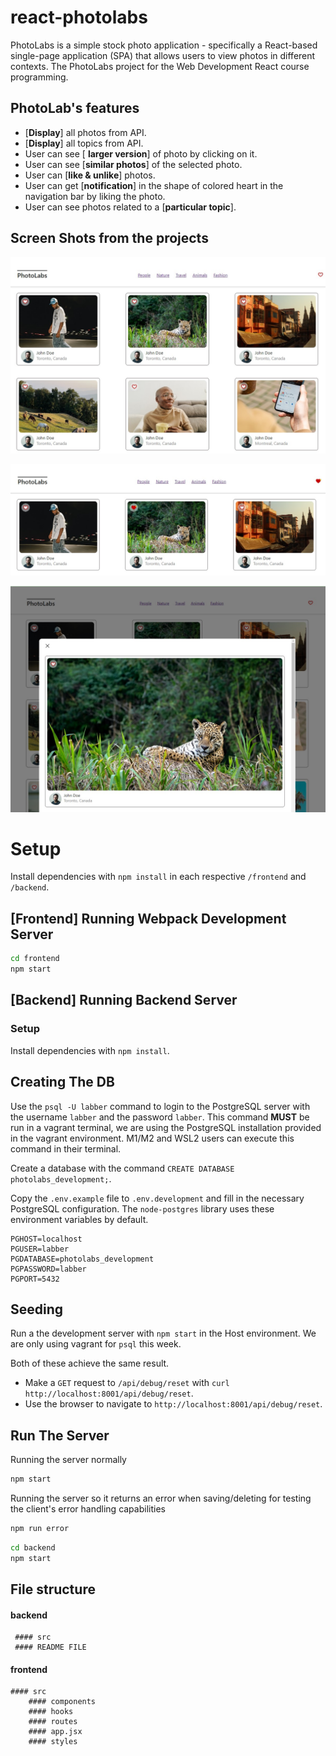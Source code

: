 # react-photolabs
PhotoLabs is a simple stock photo application - specifically a React-based single-page application (SPA) that allows users to view photos in different contexts.
The PhotoLabs project for the Web Development React course programming.
## PhotoLab's features

 * [**Display**] all photos from API.
 * [**Display**] all topics from API.
 * User can see [ **larger version**] of photo by clicking on it.
 * User can see [**similar photos**] of the selected photo.
 * User can [**like & unlike**] photos.
 * User can get [**notification**] in the shape of colored heart in the navigation bar by liking the photo.
 * User can see photos related to a [**particular topic**].

 
## Screen Shots from the projects

![Homepage_version](https://github.com/anastasiarez/photolabs/blob/main/Home%20page.jpg)

![larger_version_of_photo](https://github.com/anastasiarez/photolabs/blob/main/Photo%20liked.jpg)

![favourite_image](https://github.com/anastasiarez/photolabs/blob/main/Modal%20open.jpg)
# Setup

Install dependencies with `npm install` in each respective `/frontend` and `/backend`.

## [Frontend] Running Webpack Development Server

```sh
cd frontend
npm start
```

## [Backend] Running Backend Server

### Setup

Install dependencies with `npm install`.

## Creating The DB

Use the `psql -U labber` command to login to the PostgreSQL server with the username `labber` and the password `labber`. This command **MUST** be run in a vagrant terminal, we are using the PostgreSQL installation provided in the vagrant environment. M1/M2 and WSL2 users can execute this command in their terminal.

Create a database with the command `CREATE DATABASE photolabs_development;`.

Copy the `.env.example` file to `.env.development` and fill in the necessary PostgreSQL configuration. The `node-postgres` library uses these environment variables by default.

```
PGHOST=localhost
PGUSER=labber
PGDATABASE=photolabs_development
PGPASSWORD=labber
PGPORT=5432
```

## Seeding

Run a the development server with `npm start` in the Host environment. We are only using vagrant for `psql` this week.

Both of these achieve the same result.

- Make a `GET` request to `/api/debug/reset` with `curl http://localhost:8001/api/debug/reset`.
- Use the browser to navigate to `http://localhost:8001/api/debug/reset`.

## Run The Server

Running the server normally
```sh
npm start
```

Running the server so it returns an error when saving/deleting for testing the client's error handling capabilities
```sh
npm run error
```


```sh
cd backend
npm start
```

## File structure

#### backend
     #### src
     #### README FILE

#### frontend
    #### src
        #### components
        #### hooks
        #### routes
        #### app.jsx
        #### styles

